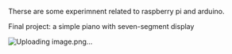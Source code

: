Therse are some experimnent related to raspberry pi and arduino.

Final project: a simple piano with seven-segment display

![Uploading image.png…]()
